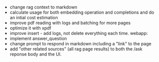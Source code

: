- change rag context to markdown
- calculate usage for both embedding operation and completions and do an intial cost estimation
- improve pdf reading with logs and batching for more pages
- optimize it with xpdf
- improve insert - add logs, not delete everything each time.
webapp:
- implement answer_question
- change prompt to respond in markdown including a "link" to the page
- add "other related sources" (all rag page results) to both the /ask reponse body and the UI.